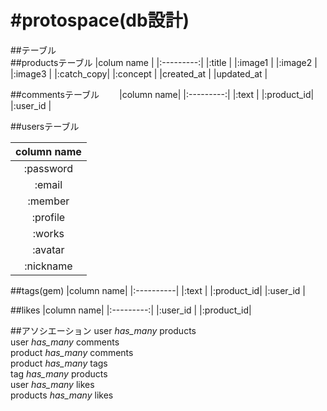 #protospace(db設計)
 ====

##テーブル  
##productsテーブル
|colum name |
|:---------:|
|:title     |
|:image1    |
|:image2    |
|:image3    |
|:catch_copy|
|:concept   |
|created_at |
|updated_at |


##commentsテーブル　　
|column name|
|:---------:|
|:text      |
|:product_id|
|:user_id   |

##usersテーブル　　

|column name|
|:---------:|
|:password  |
|:email     |
|:member    |
|:profile   |
|:works     |
|:avatar    |
|:nickname  |


##tags(gem)
|column name|
|:----------|
|:text      |
|:product_id|
|:user_id   |

##likes
|column name|
|:---------:|
|:user_id   |
|:product_id|



##アソシエーション
user *has_many* products  
user *has_many* comments  
product *has_many* comments  
product *has_many* tags  
tag *has_many* products  
user *has_many* likes  
products *has_many* likes  
